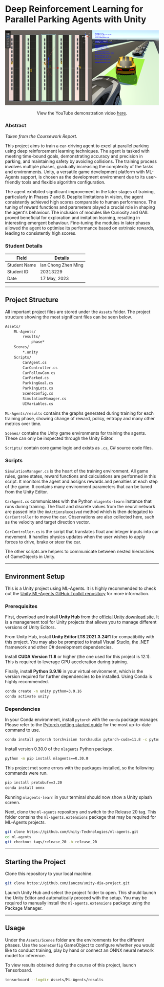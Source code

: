 # Deep Reinforcement Learning for Parallel Parking Agents with Unity

![Thumbnail](thumbnail.png)

<p align="center">View the YouTube demonstration video <a href="https://youtu.be/rVUy_hzVhqI" target="_blank">here</a>.</p>

### Abstract

*Taken from the Coursework Report.*

This project aims to train a car-driving agent to excel at parallel parking using deep reinforcement learning techniques. The agent is tasked with meeting time-bound goals, demonstrating accuracy and precision in parking, and maintaining safety by avoiding collisions. The training process involves multiple phases, gradually increasing the complexity of the tasks and environments. Unity, a versatile game development platform with ML-Agents support, is chosen as the development environment due to its user-friendly tools and flexible algorithm configuration.

The agent exhibited significant improvement in the later stages of training, particularly in Phases 7 and 8. Despite limitations in vision, the agent consistently achieved high scores comparable to human performance. The tuning of reward functions and parameters played a crucial role in shaping the agent's behaviour. The inclusion of modules like Curiosity and GAIL proved beneficial for exploration and imitation learning, resulting in interesting emergent behaviour. Fine-tuning the modules in later phases allowed the agent to optimise its performance based on extrinsic rewards, leading to consistently high scores.

### Student Details

| Field        | Details             |
|--------------|---------------------|
| Student Name | Ian Chong Zhen Ming |
| Student ID   | 20313229            |
| Date         | 17 May, 2023        |

---

## Project Structure

All important project files are stored under the `Assets` folder. The project structure showing the most significant files can be seen below.

```txt
Assets/
    ML-Agents/
        results/
            phase*
    Scenes/
        *.unity
    Scripts/
        CarAgent.cs
        CarController.cs
        CarFollowCam.cs
        CarParked.cs
        ParkingGoal.cs
        ParkingLots.cs
        SceneConfig.cs
        SimulationManager.cs
        UIVariables.cs
```

`ML-Agents/results` contains the graphs generated during training for each training phase, showing change of reward, policy, entropy and many other metrics over time.

`Scenes/` contains the Unity game environments for training the agents. These can only be inspected through the Unity Editor.

`Scripts/` contain core game logic and exists as `.cs`, C# source code files.

### Scripts

`SimulationManager.cs` is the heart of the training environment. All game rules, game states, reward functions and calculations are performed in this script. It monitors the agent and assigns rewards and penalties at each step of the game. It contains many environment parameters that can be tuned from the Unity Editor.

`CarAgent.cs` communicates with the Python `mlagents-learn` instance that runs during training. The float and discrete values from the neural network are passed into the `OnActionsReceived` method which is then delegated to `CarController` to move the car. Observations are also collected here, such as the velocity and target direction vector.

`CarController.cs` is the script that translates float and integer inputs into car movement. It handles physics updates when the user wishes to apply forces to drive, brake or steer the car.

The other scripts are helpers to communicate between nested hierarchies of GameObjects in Unity.

---

## Environment Setup

This is a Unity project using ML-Agents. It is highly recommended to check out the [Unity ML-Agents GitHub Toolkit repository](https://github.com/Unity-Technologies/ml-agents) for more information.

### Prerequisites

First, download and install **Unity Hub** from the [official Unity download site](https://unity.com/download). It is a management tool for Unity projects that allows you to manage different versions of Unity Editors.

From Unity Hub, install **Unity Editor LTS 2021.3.24f1** for compatibility with this project. You may also be prompted to install Visual Studio, the .NET framework and other C# development dependencies.

Install **CUDA Version 11.8** or higher (the one used for this project is 12.1). This is required to leverage GPU acceleration during training.

Finally, install **Python 3.9.16** in your virtual environment, which is the version required for further dependencies to be installed. Using Conda is highly recommended.

```sh
conda create -n unity python=3.9.16
conda activate unity
```

### Dependencies

In your Conda environment, install `pytorch` with the `conda` package manager. Please refer to the [Pytorch getting started guide](https://pytorch.org/get-started/locally/) for the most up-to-date command to use.

```sh
conda install pytorch torchvision torchaudio pytorch-cuda=11.8 -c pytorch -c nvidia
```

Install version 0.30.0 of the `mlagents` Python package.

```sh
python -m pip install mlagents==0.30.0
```

This project met some errors with the packages installed, so the following commands were run.

```sh
pip install protobuf==3.20
conda install onnx
```

Running `mlagents-learn` in your terminal should now show a Unity splash screen.

Next, clone the `ml-agents` repository and switch to the Release 20 tag. This folder contains the `ml-agents.extensions` package that may be required for ML-Agents projects.

```sh
git clone https://github.com/Unity-Technologies/ml-agents.git
cd ml-agents
git checkout tags/release_20 -b release_20
```

---

## Starting the Project

Clone this repository to your local machine.

```sh
git clone https://github.com/ianczm/unity-dia-project.git
```

Launch Unity Hub and select the project folder to open. This should launch the Unity Editor and automatically proceed with the setup. You may be required to manually install the `ml-agents.extensions` package using the Package Manager.

---

## Usage

Under the `Assets/Scenes` folder are the environments for the different phases. Use the `SceneConfig` GameObject to configure whether you would like to conduct training, play by hand or connect an ONNX neural network model for inference.

To view results obtained during the course of this project, launch Tensorboard.

```sh
tensorboard --logdir Assets/ML-Agents/results
```




